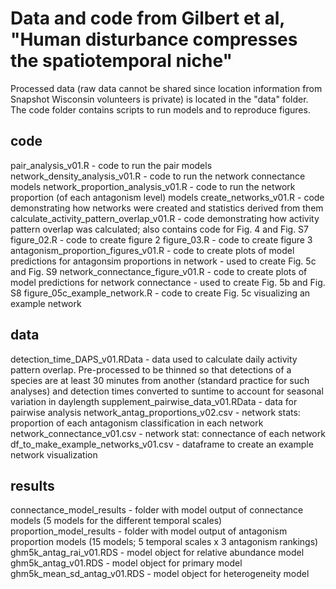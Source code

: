 # Data and code from Gilbert et al, "Human disturbance compresses the spatiotemporal niche"

Processed data (raw data cannot be shared since location information from Snapshot Wisconsin volunteers is private) is located in the "data" folder. The code folder contains scripts to run models and to reproduce figures.

## code
pair_analysis_v01.R - code to run the pair models
network_density_analysis_v01.R - code to run the network connectance models
network_proportion_analysis_v01.R - code to run the network proportion (of each antagonism level) models
create_networks_v01.R - code demonstrating how networks were created and statistics derived from them
calculate_activity_pattern_overlap_v01.R - code demonstrating how activity pattern overlap was calculated; also contains code for Fig. 4 and Fig. S7
figure_02.R - code to create figure 2
figure_03.R - code to create figure 3
antagonism_proportion_figures_v01.R - code to create plots of model predictions for antagonsim proportions in network - used to create Fig. 5c and Fig. S9
network_connectance_figure_v01.R - code to create plots of model predictions for network connectance - used to create Fig. 5b and Fig. S8
figure_05c_example_network.R - code to create Fig. 5c visualizing an example network

## data
detection_time_DAPS_v01.RData - data used to calculate daily activity pattern overlap. Pre-processed to be thinned so that detections of a species are at least 30 minutes from another (standard practice for such analyses) and detection times converted to suntime to account for seasonal variation in daylength
supplement_pairwise_data_v01.RData - data for pairwise analysis
network_antag_proportions_v02.csv - network stats: proportion of each antagonism classification in each network
network_connectance_v01.csv - network stat: connectance of each network
df_to_make_example_networks_v01.csv - dataframe to create an example network visualization

## results
connectance_model_results - folder with model output of connectance models (5 models for the different temporal scales)
proportion_model_results - folder with model output of antagonism proportion models (15 models; 5 temporal scales x 3 antagonism rankings)
ghm5k_antag_rai_v01.RDS - model object for relative abundance model
ghm5k_antag_v01.RDS - model object for primary model
ghm5k_mean_sd_antag_v01.RDS - model object for heterogeneity model

